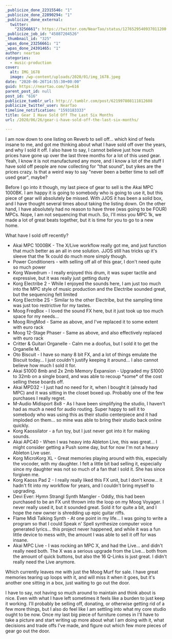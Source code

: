 ```yaml
---
_publicize_done_22315546: "1"
_publicize_done_22890294: "1"
_publicize_done_external:
  twitter:
    "23256661": https://twitter.com/NearTao/status/1276529540937011200
_publicize_job_id: "45887204526"
_thumbnail_id: "325"
_wpas_done_23256661: "1"
_wpas_done_24391465: "1"
author: neartao
categories:
  - music-production
cover:
  alt: IMG_1678
  image: /wp-content/uploads/2020/01/img_1678.jpeg
date: "2020-06-26T14:55:30+00:00"
guid: https://neartao.com/?p=616
parent_post_id: null
post_id: "616"
publicize_tumblr_url: http://.tumblr.com/post/621997808111812608
publicize_twitter_user: NearTao
timeline_notification: "1593183333"
title: Gear I Have Sold Off The Last Six Months
url: /2020/06/26/gear-i-have-sold-off-the-last-six-months/

---
```

I am now down to one listing on Reverb to sell off... which kind of feels insane to me, and got me thinking about what I have sold off over the years, and why I sold it off. I also have to say, I cannot believe just how much prices have gone up over the last three months for a lot of this used gear. Yeah, I know it is not manufactured any more, and I know a lot of the stuff I have sold off people are now collecting for "that sound", but yikes are the prices crazy. Is that a weird way to say "never been a better time to sell off used gear", maybe?

Before I go into it though, my last piece of gear to sell is the Akai MPC 1000BK. I am happy it is going to somebody who is going to use it, but this piece of gear will absolutely be missed. With JJOS it has been a solid box, and I have thought several times about taking the listing down. On the other hand, I have absolutely had no reason to have three (was going to be FOUR) MPCs. Nope, I am not sequencing that much. So, I'll miss you MPC 1k, we made a lot of great beats together, but it is time for you to go to a new home.

What have I sold off recently?

- Akai MPC 1000BK - The X/Live workflow really got me, and just function that much better as an all in one solution. JJOS still has tricks up it's sleeve that the 1k could do much more simply though.
- Power Conditioners - with selling off all of this gear, I don't need quite so much power
- Korg Wavedrum - I really enjoyed this drum, it was super tactile and expressive, but it was really just getting dusty
- Korg Electribe 2 - While I enjoyed the sounds here, I am just too much into the MPC style of music production and the Electribe sounded great, but the sequencing felt limited
- Korg Electribe 2S - Similar to the other Electribe, but the sampling time was just too restrictive for my tastes.
- Moog FreqBox - I loved the sound FX here, but it just took up too much space for my needs...
- Moog RingMod - Same as above, and I've replaced it to some extent with euro rack
- Moog 12-Stage Phaser - Same as above, and also effectively replaced with euro rack
- Critter & Guitari Organelle - Calm me a doofus, but I sold it to get the Organelle M.
- Oto Biscuit - I have so many 8 bit FX, and a lot of things emulate the Biscuit today... I just couldn't justify keeping it around... I also cannot believe how much I sold it for.
- Akai S1000 8mb and 2x 2mb Memory Expansion - Upgraded my S1000 to 32mb on a single board, and was able to recoup \*some\* of the cost selling these boards off.
- Akai MPD32 - I just had no need for it, when I bought it (already had MPC) and it was sitting in the closet boxed up. Probably one of the few purchases I really regret.
- M-Audio Midisport 8x8 - As I have been simplifying the studio, I haven't had as much a need for audio routing. Super happy to sell it to somebody who was using this as their studio centerpiece and it had imploded on them... so mine was able to bring their studio back online quickly.
- Korg Kaossilator - a fun toy, but I just never got into it for making sounds.
- Akai APC40 - When I was heavy into Ableton Live, this was great... I might consider getting a Push some day, but for now I'm not a heavy Ableton Live user.
- Korg MicroKorg XL - Great memories playing around with this, especially the vocoder, with my daughter. I felt a little bit bad selling it, especially since my daughter was not so much of a fan that I sold it. She has since forgiven me.
- Korg Kaoss Pad 2 - I really really liked this FX unit, but I don't know... it hadn't fit into my workflow for years, and I couldn't bring myself to upgrading.
- Devi Ever: Hymn Strangl Synth Mangler - Oddly, this had been purchased to be an FX unit thrown into the loop on my Moog Voyager. I never really used it, but it sounded great. Sold it for quite a bit, and I hope the new owner is shredding up epic guitar riffs.
- Flame Midi Talking Synth - At one point in my life... I was going to write a program so that I could Speak n' Spell synthesize computer voice generated lyrics... this project never happened, and while it was a fun little device to mess with, the amount I was able to sell it off for was insane.
- Akai MPC Live - I was rocking an MPC X, and had the Live... and didn't really need both. The X was a serious upgrade from the Live... both from the amount of quick buttons, but also the 16 Q-Links is just great. I didn't really need the Live anymore.

Which currently leaves me with just the Moog Murf for sale. I have great memories tearing up loops with it, and will miss it when it goes, but it's another one sitting in a box, just waiting to go out the door.

I have to say, not having so much around to maintain and think about is nice. Even with what I have left sometimes it feels like a burden to just keep it working. I'll probably be selling off, donating, or otherwise getting rid of a few more things, but I also do feel like I am settling into what my core studio ought to be now. Once my last big piece of furniture comes in I'll have to take a picture and start writing up more about what I am doing with it, what decisions and trade offs I've made, and figure out which few more pieces of gear go out the door.
